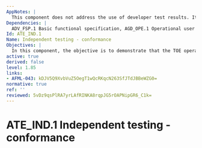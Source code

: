 ```yaml
---
AppNotes: |
  This component does not address the use of developer test results. It is applicable where such results are not available, and also in cases where the developer´s testing is accepted without validation. The evaluator is required to devise and conduct tests with the objective of confirming that the TOE operates in accordance with its design representations, including but not limited to the functional specification. The approach is to gain confidence in correct operation through representative testing, rather than to conduct every possible test. The extent of testing to be planned for this purpose is a methodology issue, and needs to be considered in the context of a particular TOE and the balance of other evaluation activities.
Dependencies: |
  ADV_FSP.1 Basic functional specification, AGD_OPE.1 Operational user guidance, AGD_PRE.1 Preparative procedures
Id: ATE_IND.1
Name: Independent testing - conformance
Objectives: |
  In this component, the objective is to demonstrate that the TOE operates in accordance with its design representations and guidance documents.
active: true
derived: false
level: 1.85
links:
- AFML-043: kDJV5Q9XvbVuZ5OegT1wQcRKqcN263SfJTdJBBeWZG0=
normative: true
ref: ''
reviewed: 5vDz9qsPlRA7yrLAfRINKA8rqpJG5rOAPNipGR6_C1k=
---
```


# ATE_IND.1 Independent testing - conformance